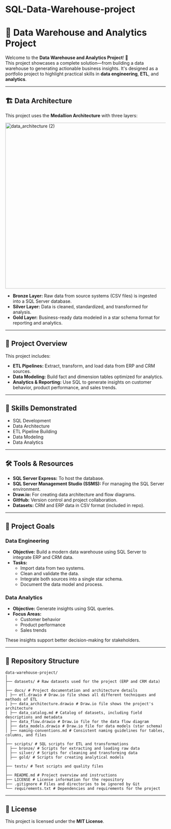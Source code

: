 # SQL-Data-Warehouse-project

# 🧠 Data Warehouse and Analytics Project

Welcome to the **Data Warehouse and Analytics Project**! 🚀  
This project showcases a complete solution—from building a data warehouse to generating actionable business insights. It's designed as a portfolio project to highlight practical skills in **data engineering**, **ETL**, and **analytics**.

---

## 🏗️ Data Architecture

This project uses the **Medallion Architecture** with three layers:

<img width="898" height="521" alt="data_architecture (2)" src="https://github.com/user-attachments/assets/ebfaad8a-9180-4c95-aaa4-c7dbd18c09f0" />

- **Bronze Layer:** Raw data from source systems (CSV files) is ingested into a SQL Server database.
- **Silver Layer:** Data is cleaned, standardized, and transformed for analysis.
- **Gold Layer:** Business-ready data modeled in a star schema format for reporting and analytics.

---

## 📖 Project Overview

This project includes:

- **ETL Pipelines:** Extract, transform, and load data from ERP and CRM sources.
- **Data Modeling:** Build fact and dimension tables optimized for analytics.
- **Analytics & Reporting:** Use SQL to generate insights on customer behavior, product performance, and sales trends.

---

## 🎯 Skills Demonstrated

- SQL Development  
- Data Architecture  
- ETL Pipeline Building  
- Data Modeling  
- Data Analytics  

---

## 🛠️ Tools & Resources

- **SQL Server Express:** To host the database.
- **SQL Server Management Studio (SSMS):** For managing the SQL Server environment.
- **Draw.io:** For creating data architecture and flow diagrams.
- **GitHub:** Version control and project collaboration.
- **Datasets:** CRM and ERP data in CSV format (included in repo).

---

## 🚀 Project Goals

### Data Engineering

- **Objective:** Build a modern data warehouse using SQL Server to integrate ERP and CRM data.
- **Tasks:**
  - Import data from two systems.
  - Clean and validate the data.
  - Integrate both sources into a single star schema.
  - Document the data model and process.

### Data Analytics

- **Objective:** Generate insights using SQL queries.
- **Focus Areas:**
  - Customer behavior
  - Product performance
  - Sales trends

These insights support better decision-making for stakeholders.

---

## 📂 Repository Structure

```
data-warehouse-project/
│
├── datasets/ # Raw datasets used for the project (ERP and CRM data)
│
├── docs/ # Project documentation and architecture details
│ ├── etl.drawio # Draw.io file shows all different techniques and methods of ETL
│ ├── data_architecture.drawio # Draw.io file shows the project's architecture
│ ├── data_catalog.md # Catalog of datasets, including field descriptions and metadata
│ ├── data_flow.drawio # Draw.io file for the data flow diagram
│ ├── data_models.drawio # Draw.io file for data models (star schema)
│ ├── naming-conventions.md # Consistent naming guidelines for tables, columns, and files
│
├── scripts/ # SQL scripts for ETL and transformations
│ ├── bronze/ # Scripts for extracting and loading raw data
│ ├── silver/ # Scripts for cleaning and transforming data
│ ├── gold/ # Scripts for creating analytical models
│
├── tests/ # Test scripts and quality files
│
├── README.md # Project overview and instructions
├── LICENSE # License information for the repository
├── .gitignore # Files and directories to be ignored by Git
└── requirements.txt # Dependencies and requirements for the project
```

---

## 📌 License

This project is licensed under the **MIT License**.  
